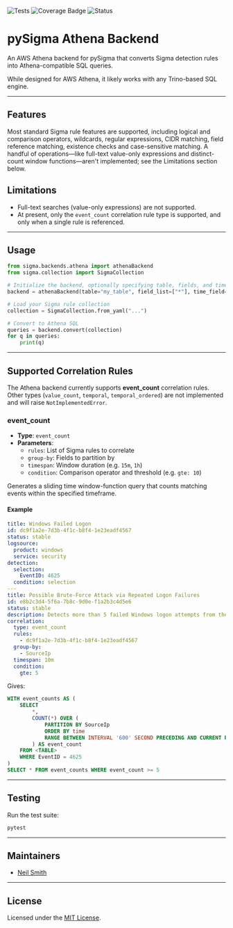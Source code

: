 ![Tests](https://github.com/nsmithuk/pySigma-backend-athena/actions/workflows/test.yml/badge.svg)
![Coverage Badge](https://img.shields.io/endpoint?url=https://gist.githubusercontent.com/nsmithuk/b932f78b1023d303a0ebf37e6a27f405/raw/9966c79f1f0e377f22c01aecde581ccb63df4c07/pySigma-backend-athena.json)
![Status](https://img.shields.io/badge/Status-pre--release-orange)

# pySigma Athena Backend

An AWS Athena backend for pySigma that converts Sigma detection rules into Athena-compatible SQL queries.

While designed for AWS Athena, it likely works with any Trino-based SQL engine.

---

## Features

Most standard Sigma rule features are supported, including logical and comparison operators,
wildcards, regular expressions, CIDR matching, field reference matching, existence checks and case-sensitive matching. 
A handful of operations—like full-text value-only expressions and distinct-count window 
functions—aren't implemented; see the Limitations section below.


## Limitations

- Full-text searches (value-only expressions) are not supported.
- At present, only the `event_count` correlation rule type is supported, and only when a single rule is referenced.

---

[//]: # (## Installation)

[//]: # ()
[//]: # (Install via pip:)

[//]: # ()
[//]: # (```bash)

[//]: # (pip install pySigma-backend-athena)

[//]: # (```)

[//]: # ()
[//]: # (Or with Poetry:)

[//]: # ()
[//]: # (```bash)

[//]: # (poetry add pySigma-backend-athena)

[//]: # (```)

[//]: # ()
[//]: # (---)

## Usage

```python
from sigma.backends.athena import athenaBackend
from sigma.collection import SigmaCollection

# Initialize the backend, optionally specifying table, fields, and time field
backend = athenaBackend(table="my_table", field_list=["*"], time_field="timestamp")

# Load your Sigma rule collection
collection = SigmaCollection.from_yaml("...")

# Convert to Athena SQL
queries = backend.convert(collection)
for q in queries:
    print(q)
```

---

## Supported Correlation Rules

The Athena backend currently supports **event\_count** correlation rules. Other types (`value_count`, `temporal`, `temporal_ordered`) are not implemented and will raise `NotImplementedError`.

### event\_count

- **Type**: `event_count`
- **Parameters**:
  - `rules`: List of Sigma rules to correlate
  - `group-by`: Fields to partition by
  - `timespan`: Window duration (e.g. `15m`, `1h`)
  - `condition`: Comparison operator and threshold (e.g. `gte: 10`)

Generates a sliding time window-function query that counts matching events within the specified timeframe.

#### Example

```yaml
title: Windows Failed Logon
id: dc9f1a2e-7d3b-4f1c-b8f4-1e23eadf4567
status: stable
logsource:
  product: windows
  service: security
detection:
  selection:
    EventID: 4625
  condition: selection
---
title: Possible Brute-Force Attack via Repeated Logon Failures
id: e8b2c3d4-5f6a-7b8c-9d0e-f1a2b3c4d5e6
status: stable
description: Detects more than 5 failed Windows logon attempts from the same source IP within 10 minutes.
correlation:
  type: event_count
  rules:
    - dc9f1a2e-7d3b-4f1c-b8f4-1e23eadf4567
  group-by:
    - SourceIp
  timespan: 10m
  condition:
    gte: 5
```
Gives:
```sql
WITH event_counts AS (
    SELECT
        *,
        COUNT(*) OVER (
            PARTITION BY SourceIp
            ORDER BY time
            RANGE BETWEEN INTERVAL '600' SECOND PRECEDING AND CURRENT ROW
        ) AS event_count
    FROM <TABLE>
    WHERE EventID = 4625
)
SELECT * FROM event_counts WHERE event_count >= 5
```

---

## Testing

Run the test suite:

```bash
pytest
```

---

## Maintainers

- [Neil Smith](https://github.com/nsmithuk/)

---

## License

Licensed under the [MIT License](LICENSE).


